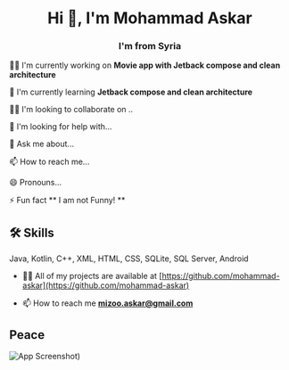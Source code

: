 <h1 align="center">Hi 👋, I'm Mohammad Askar</h1>
<h3 align="center">I'm from Syria</h3>


👩‍💻 I'm currently working on **Movie app with Jetback compose and clean architecture**

🧠 I'm currently learning **Jetback compose and clean architecture**

👯‍♀️ I'm looking to collaborate on ..

🤔 I'm looking for help with...

💬 Ask me about...

📫 How to reach me...

😄 Pronouns...

⚡️ Fun fact ** I am not Funny! **

## 🛠 Skills
Java, Kotlin, C++, XML, HTML, CSS, SQLite, SQL Server, Android

- 👨‍💻 All of my projects are available at [https://github.com/mohammad-askar](https://github.com/mohammad-askar)

- 📫 How to reach me **mizoo.askar@gmail.com**


## Peace

![App Screenshot](https://github.com/p4ulor/p4ulor/blob/main/imgs/matrix.jpg))
